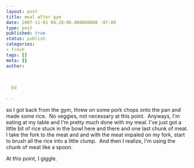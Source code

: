 ```yaml
---
layout: post
title: meal after gym
date: 2007-11-01 04:28:06.000000000 -07:00
type: post
published: true
status: publish
categories:
- fresh
tags: []
meta: {}
author:
  
  
  
  Ed
  
---
```

<p>so I got back from the gym, threw on some pork chops onto the pan and made some rice.  No veggies, not necessary at this point.  Anyways, I'm eating at my table and I'm pretty much done with my meal. I've just got a little bit of rice stuck in the bowl here and there and one last chunk of meat.  I take the fork to the meat and and with the meat impaled on my fork, start to brush all the rice into a little clump.  And then I realize, I'm using the chunk of meat like a spoon.</p>
<p>At this point, I giggle.</p>
